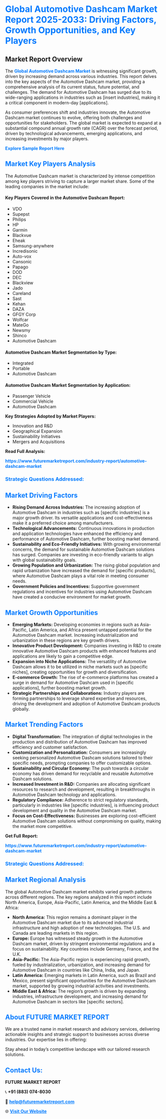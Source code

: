 <h1 style="color: #007BFF;">Global Automotive Dashcam Market Report 2025-2033: Driving Factors, Growth Opportunities, and Key Players</h1>

<section id="overview">
<h2>Market Report Overview</h2>
<p>The <a href="https://www.futuremarketreport.com/industry-report/automotive-dashcam-market" style="color: #007BFF; text-decoration: none;"><strong>Global Automotive Dashcam Market</strong></a> is witnessing significant growth, driven by increasing demand across various industries. This report delves into the key aspects of the Automotive Dashcam market, providing a comprehensive analysis of its current status, future potential, and challenges. The demand for Automotive Dashcam has surged due to its wide-ranging applications in industries such as [insert industries], making it a critical component in modern-day [applications].</p>
<p>As consumer preferences shift and industries innovate, the Automotive Dashcam market continues to evolve, offering both challenges and opportunities for stakeholders. The global market is expected to expand at a substantial compound annual growth rate (CAGR) over the forecast period, driven by technological advancements, emerging applications, and increasing investments by major players.</p>
</section>

<section id="overview">
<p><a href="https://www.futuremarketreport.com/request-sample/reportId=100487" style="color: #007BFF; text-decoration: none;"><strong>Explore Sample Report Here</strong></a></p>
</section>

<section id="key-players">
<h2 style="color: #007BFF;">Market Key Players Analysis</h2>
<p>The Automotive Dashcam market is characterized by intense competition among key players striving to capture a larger market share. Some of the leading companies in the market include:</p>
<h4>Key Players Covered in the Automotive Dashcam Report:</h4>
<ul><li>VDO</li><li>Supepst</li><li>Philips</li><li>HP</li><li>Garmin</li><li>Blackvue</li><li>Eheak</li><li>Samsung-anywhere</li><li>Incredisonic</li><li>Auto-vox</li><li>Cansonic</li><li>Papago</li><li>DOD</li><li>DEC</li><li>Blackview</li><li>Jado</li><li>Careland</li><li>Sast</li><li>Kehan</li><li>DAZA</li><li>GFGY Corp</li><li>Wolfcar</li><li>MateGo</li><li>Newsmy</li><li>Shinco</li><li>Automotive Dashcam</li></ul>
<h4>Automotive Dashcam Market Segmentation by Type:</h4>
<ul><li>Integrated</li><li>Portable</li><li>Automotive Dashcam</li></ul>

<h4>Automotive Dashcam Market Segmentation by Application:</h4>
<ul><li>Passenger Vehicle</li><li>Commercial Vehicle</li><li>Automotive Dashcam</li></ul>
<p><strong>Key Strategies Adopted by Market Players:</strong></p>
<ul>
<li>Innovation and R&D</li>
<li>Geographical Expansion</li>
<li>Sustainability Initiatives</li>
<li>Mergers and Acquisitions</li>
</ul>
</section>

<section>
<p><strong>Read Full Analysis: </strong></p><a href="https://www.futuremarketreport.com/industry-report/automotive-dashcam-market" style="color: #007BFF; text-decoration: none;"><strong>https://www.futuremarketreport.com/industry-report/automotive-dashcam-market</strong></a>
<h3 style="color: #007BFF;">Strategic Questions Addressed:</h3>
</section>

<section id="driving-factors">
<h2 style="color: #007BFF;">Market Driving Factors</h2>
<ul>
<li><strong>Rising Demand Across Industries:</strong> The increasing adoption of Automotive Dashcam in industries such as [specific industries] is a major growth driver. Its versatile applications and cost-effectiveness make it a preferred choice among manufacturers.</li>
<li><strong>Technological Advancements:</strong> Continuous innovations in production and application technologies have enhanced the efficiency and performance of Automotive Dashcam, further boosting market demand.</li>
<li><strong>Sustainability and Eco-Friendly Initiatives:</strong> With growing environmental concerns, the demand for sustainable Automotive Dashcam solutions has surged. Companies are investing in eco-friendly variants to align with global sustainability goals.</li>
<li><strong>Growing Population and Urbanization:</strong> The rising global population and rapid urbanization have increased the demand for [specific products], where Automotive Dashcam plays a vital role in meeting consumer needs.</li>
<li><strong>Government Policies and Incentives:</strong> Supportive government regulations and incentives for industries using Automotive Dashcam have created a conducive environment for market growth.</li>
</ul>
</section>

<section id="growth-opportunities">
<h2 style="color: #007BFF;">Market Growth Opportunities</h2>
<ul>
<li><strong>Emerging Markets:</strong> Developing economies in regions such as Asia-Pacific, Latin America, and Africa present untapped potential for the Automotive Dashcam market. Increasing industrialization and urbanization in these regions are key growth drivers.</li>
<li><strong>Innovative Product Development:</strong> Companies investing in R&D to create innovative Automotive Dashcam products with enhanced features and applications are likely to gain a competitive edge.</li>
<li><strong>Expansion into Niche Applications:</strong> The versatility of Automotive Dashcam allows it to be utilized in niche markets such as [specific niches], creating opportunities for growth and diversification.</li>
<li><strong>E-commerce Growth:</strong> The rise of e-commerce platforms has created a surge in demand for Automotive Dashcam used in [specific applications], further boosting market growth.</li>
<li><strong>Strategic Partnerships and Collaborations:</strong> Industry players are forming partnerships to leverage shared expertise and resources, driving the development and adoption of Automotive Dashcam products globally.</li>
</ul>
</section>

<section id="trending-factors">
<h2 style="color: #007BFF;">Market Trending Factors</h2>
<ul>
<li><strong>Digital Transformation:</strong> The integration of digital technologies in the production and distribution of Automotive Dashcam has improved efficiency and customer satisfaction.</li>
<li><strong>Customization and Personalization:</strong> Consumers are increasingly seeking personalized Automotive Dashcam solutions tailored to their specific needs, prompting companies to offer customizable options.</li>
<li><strong>Sustainability and Circular Economy:</strong> The push towards a circular economy has driven demand for recyclable and reusable Automotive Dashcam solutions.</li>
<li><strong>Increased Investment in R&D:</strong> Companies are allocating significant resources to research and development, resulting in breakthroughs in Automotive Dashcam technology and applications.</li>
<li><strong>Regulatory Compliance:</strong> Adherence to strict regulatory standards, particularly in industries like [specific industries], is influencing product development and quality in the Automotive Dashcam market.</li>
<li><strong>Focus on Cost-Effectiveness:</strong> Businesses are exploring cost-efficient Automotive Dashcam solutions without compromising on quality, making the market more competitive.</li>
</ul>
</section>

<section>
<p><strong>Get Full Report: </strong></p><a href="https://www.futuremarketreport.com/industry-report/automotive-dashcam-market" style="color: #007BFF; text-decoration: none;"><strong>https://www.futuremarketreport.com/industry-report/automotive-dashcam-market</strong></a>
<h3 style="color: #007BFF;">Strategic Questions Addressed:</h3>
</section>


<section id="regional-analysis">
<h2 style="color: #007BFF;">Market Regional Analysis</h2>
<p>The global Automotive Dashcam market exhibits varied growth patterns across different regions. The key regions analyzed in this report include North America, Europe, Asia-Pacific, Latin America, and the Middle East & Africa:</p>
<ul>
<li><strong>North America:</strong> This region remains a dominant player in the Automotive Dashcam market due to its advanced industrial infrastructure and high adoption of new technologies. The U.S. and Canada are leading markets in this region.</li>
<li><strong>Europe:</strong> Europe has witnessed steady growth in the Automotive Dashcam market, driven by stringent environmental regulations and a focus on sustainability. Key countries include Germany, France, and the U.K.</li>
<li><strong>Asia-Pacific:</strong> The Asia-Pacific region is experiencing rapid growth, fueled by industrialization, urbanization, and increasing demand for Automotive Dashcam in countries like China, India, and Japan.</li>
<li><strong>Latin America:</strong> Emerging markets in Latin America, such as Brazil and Mexico, present significant opportunities for the Automotive Dashcam market, supported by growing industrial activities and investments.</li>
<li><strong>Middle East & Africa:</strong> The region’s growth is driven by expanding industries, infrastructure development, and increasing demand for Automotive Dashcam in sectors like [specific sectors].</li>
</ul>
</section>

<footer>
<h2 style="color: #007BFF;">About FUTURE MARKET REPORT</h2>
<p>We are a trusted name in market research and advisory services, delivering actionable insights and strategic support to businesses across diverse industries. Our expertise lies in offering:</p>

<p>Stay ahead in today’s competitive landscape with our tailored research solutions.</p>

<h2 style="color: #007BFF;">Contact Us:</h2>
<p><strong>FUTURE MARKET REPORT</strong></p>
<p>📞 <strong>+91 (883) 074-8030</strong></p>
<p>📧 <strong><a href="mailto:help@futuremarketreport.com" style="color: #007BFF;">help@futuremarketreport.com</a></strong></p>
<p>🌐 <strong><a href="https://www.futuremarketreport.com/" style="color: #007BFF;">Visit Our Website</a></strong></p>
</footer>